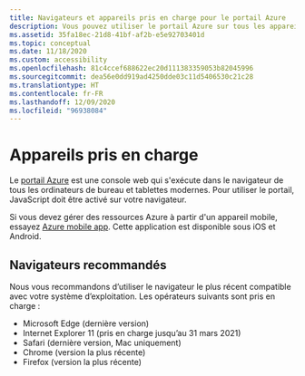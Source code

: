 ```yaml
---
title: Navigateurs et appareils pris en charge pour le portail Azure
description: Vous pouvez utiliser le portail Azure sur tous les appareils modernes et avec les versions les plus récentes de navigateurs. Consultez cet article pour vous assurer que votre navigateur est pris en charge.
ms.assetid: 35fa18ec-21d8-41bf-af2b-e5e92703401d
ms.topic: conceptual
ms.date: 11/18/2020
ms.custom: accessibility
ms.openlocfilehash: 81c4ccef688622ec20d111383359053b82045996
ms.sourcegitcommit: dea56e0dd919ad4250dde03c11d5406530c21c28
ms.translationtype: HT
ms.contentlocale: fr-FR
ms.lasthandoff: 12/09/2020
ms.locfileid: "96938084"
---
```

# <a name="supported-devices"></a>Appareils pris en charge

Le [portail Azure](https://portal.azure.com) est une console web qui s'exécute dans le navigateur de tous les ordinateurs de bureau et tablettes modernes. Pour utiliser le portail, JavaScript doit être activé sur votre navigateur.

Si vous devez gérer des ressources Azure à partir d'un appareil mobile, essayez [Azure mobile app](https://azure.microsoft.com/features/azure-portal/mobile-app/). Cette application est disponible sous iOS et Android.

## <a name="recommended-browsers"></a>Navigateurs recommandés

Nous vous recommandons d’utiliser le navigateur le plus récent compatible avec votre système d’exploitation. Les opérateurs suivants sont pris en charge :

* Microsoft Edge (dernière version)
* Internet Explorer 11 (pris en charge jusqu’au 31 mars 2021)
* Safari (dernière version, Mac uniquement)
* Chrome (version la plus récente)
* Firefox (version la plus récente)